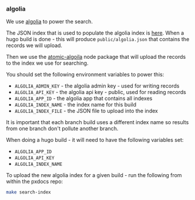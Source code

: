 ### algolia

We use [algolia](https://www.algolia.com/) to power the search.

The JSON index that is used to populate the algolia index is [here](layouts/_default/list.algilia.json).  When a hugo build is done - this will produce `public/algolia.json` that contains the records we will upload.

Then we use the [atomic-algoila](https://www.npmjs.com/package/atomic-algolia) node package that will upload the records to the index we use for searching.

You should set the following environment variables to power this:

 * `ALGOLIA_ADMIN_KEY` - the algolia admin key - used for writing records
 * `ALGOLIA_API_KEY` - the algolia api key - public, used for reading records
 * `ALGOLIA_APP_ID` - the algolia app that contains all indexes
 * `ALGOLIA_INDEX_NAME` - the index name for this build
 * `ALGOLIA_INDEX_FILE` - the JSON file to upload into the index

It is important that each branch build uses a different index name so results from one branch don't pollute another branch.

When doing a hugo build - it will need to have the following variables set:

 * `ALGOLIA_APP_ID`
 * `ALGOLIA_API_KEY`
 * `ALGOLIA_INDEX_NAME`

To upload the new algolia index for a given build - run the following from within the pxdocs repo:

```bash
make search-index
```
